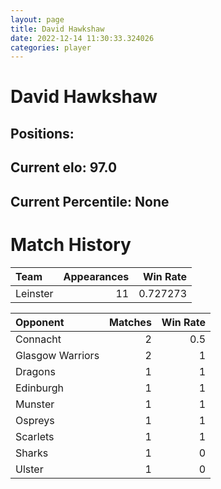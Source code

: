 ```yaml
---  
layout: page  
title: David Hawkshaw  
date: 2022-12-14 11:30:33.324026  
categories: player  
---
```

# David Hawkshaw

## Positions: 

## Current elo: 97.0

## Current Percentile: None

# Match History


| Team     |   Appearances |   Win Rate |
|:---------|--------------:|-----------:|
| Leinster |            11 |   0.727273 |

| Opponent         |   Matches |   Win Rate |
|:-----------------|----------:|-----------:|
| Connacht         |         2 |        0.5 |
| Glasgow Warriors |         2 |        1   |
| Dragons          |         1 |        1   |
| Edinburgh        |         1 |        1   |
| Munster          |         1 |        1   |
| Ospreys          |         1 |        1   |
| Scarlets         |         1 |        1   |
| Sharks           |         1 |        0   |
| Ulster           |         1 |        0   |